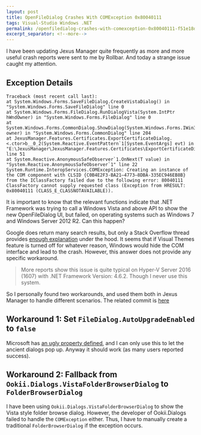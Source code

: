 ```yaml
---
layout: post
title: OpenFileDialog Crashes With COMException 0x80040111
tags: Visual-Studio Windows .NET
permalink: /openfiledialog-crashes-with-comexception-0x80040111-f51e18d1ab89
excerpt_separator: <!--more-->
---
```


I have been updating Jexus Manager quite frequently as more and more useful crash reports were sent to me by Rollbar. And today a strange issue caught my attention.
<!--more-->

## Exception Details
```
Traceback (most recent call last):
at System.Windows.Forms.SaveFileDialog.CreateVistaDialog() in "System.Windows.Forms.SaveFileDialog" line 0
at System.Windows.Forms.FileDialog.RunDialogVista(System.IntPtr hWndOwner) in "System.Windows.Forms.FileDialog" line 0
at System.Windows.Forms.CommonDialog.ShowDialog(System.Windows.Forms.IWin32Window owner) in "System.Windows.Forms.CommonDialog" line 204
at JexusManager.Features.Certificates.ExportCertificateDialog.<.ctor>b__0_2(System.Reactive.EventPattern`1[System.EventArgs] evt) in "E:\JexusManager\JexusManager.Features.Certificates\ExportCertificateDialog.cs" line 51
at System.Reactive.AnonymousSafeObserver`1.OnNext(T value) in 
"System.Reactive.AnonymousSafeObserver`1" line 22
System.Runtime.InteropServices.COMException: Creating an instance of the COM component with CLSID {C0B4E2F3-BA21–4773–8DBA-335EC946EB8B} from the IClassFactory failed due to the following error: 80040111 ClassFactory cannot supply requested class (Exception from HRESULT: 0x80040111 (CLASS_E_CLASSNOTAVAILABLE)).
```

It is important to know that the relevant functions indicate that .NET Framework was trying to call a Windows Vista and above API to show the new OpenFileDialog UI, but failed, on operating systems such as Windows 7 and Windows Server 2012 R2. Can this happen?

Google does return many search results, but only a Stack Overflow thread provides [enough explanation](https://stackoverflow.com/questions/29929862/exception-from-hresult-0x80040111-class-e-classnotavailable) under the hood. It seems that if Visual Themes feature is turned off for whatever reason, Windows would hide the COM interface and lead to the crash. However, this answer does not provide any specific workaround.

> More reports show this issue is quite typical on Hyper-V Server 2016 (1607) with .NET Framework Version: 4.6.2. Though I never use this system.

So I personally found two workarounds, and used them both in Jexus Manager to handle different scenarios. The related commit is [here](https://github.com/jexuswebserver/JexusManager/commit/a6eb456bb495c207996341584d8895007b1e4cb2)

## Workaround 1: Set `FileDialog.AutoUpgradeEnabled` to `false`

Microsoft has [an ugly property defined](https://msdn.microsoft.com/en-us/library/system.windows.forms.filedialog.autoupgradeenabled%28v=vs.110%29.aspx), and I can only use this to let the ancient dialogs pop up. Anyway it should work (as many users reported success).

## Workaround 2: Fallback from `Ookii.Dialogs.VistaFolderBrowserDialog` to `FolderBrowserDialog`

I have been using `Ookii.Dialogs.VistaFolderBrowserDialog` to show the Vista style folder browse dialog. However, the developer of Ookii.Dialogs failed to handle the `COMException` either. Thus, I have to manually create a traditional `FolderBrowserDialog` if the exception occurs.
